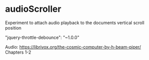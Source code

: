 audioScroller
=============

Experiment to attach audio playback to the documents vertical scroll position

"jquery-throttle-debounce": "~1.0.0" 

Audio:
https://librivox.org/the-cosmic-computer-by-h-beam-piper/
Chapters 1-2
